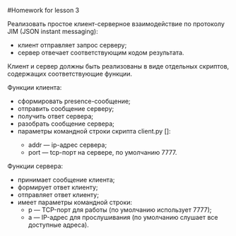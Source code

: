 #Homework for lesson 3

Реализовать простое клиент-серверное взаимодействие по протоколу JIM (JSON instant messaging):
- клиент отправляет запрос серверу;
- сервер отвечает соответствующим кодом результата.

Клиент и сервер должны быть реализованы в виде отдельных скриптов, содержащих соответствующие функции.

Функции клиента:
- сформировать presence-сообщение;
- отправить сообщение серверу;
- получить ответ сервера;
- разобрать сообщение сервера;
- параметры командной строки скрипта client.py <addr> [<port>]:
    - addr — ip-адрес сервера;
    - port — tcp-порт на сервере, по умолчанию 7777.

Функции сервера:
- принимает сообщение клиента;
- формирует ответ клиенту;
- отправляет ответ клиенту;
- имеет параметры командной строки:
    - p <port> — TCP-порт для работы (по умолчанию использует 7777);
    - a <addr> — IP-адрес для прослушивания (по умолчанию слушает все доступные адреса).
